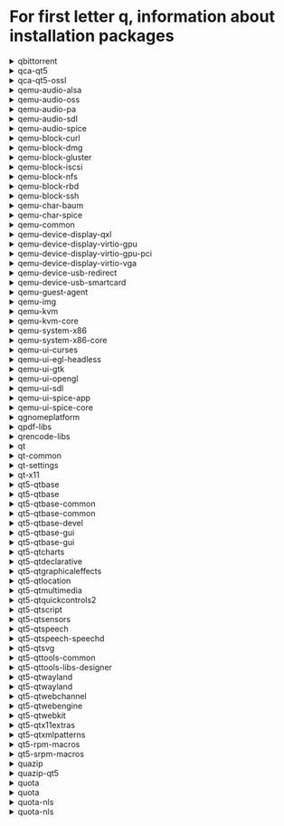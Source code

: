 # For first letter q, information about installation packages

<details>
<summary>qbittorrent</summary>

```
Эпоха        : 1
From repo    : updates-testing
Short desc   : A Bittorrent Client
URL          : http://www.qbittorrent.org
License      : GPLv2+
Descript     : A Bittorrent client using rb_libtorrent and a Qt4 Graphical User Interface.
             : It aims to be as fast as possible and to provide multi-OS, unicode support.
```

</details>

<details>
<summary>qca-qt5</summary>

```
From repo    : fedora
Short desc   : Qt5 Cryptographic Architecture
URL          : https://userbase.kde.org/QCA
License      : LGPLv2+
Descript     : Taking a hint from the similarly-named Java Cryptography Architecture,
             : QCA aims to provide a straightforward and cross-platform crypto API,
             : using Qt datatypes and conventions. QCA separates the API from the
             : implementation, using plugins known as Providers. The advantage of this
             : model is to allow applications to avoid linking to or explicitly depending
             : on any particular cryptographic library. This allows one to easily change
             : or upgrade crypto implementations without even needing to recompile the
             : application!
```

</details>

<details>
<summary>qca-qt5-ossl</summary>

```
From repo    : fedora
Short desc   : Openssl plugin for the Qt5 Cryptographic Architecture
URL          : https://userbase.kde.org/QCA
License      : LGPLv2+
Descript     : Openssl plugin for the Qt5 Cryptographic Architecture.
```

</details>

<details>
<summary>qemu-audio-alsa</summary>

```
Эпоха        : 2
From repo    : anaconda
Short desc   : QEMU ALSA audio driver
URL          : http://www.qemu.org/
License      : GPLv2 and BSD and MIT and CC-BY
Descript     : This package provides the additional ALSA audio driver for QEMU.
```

</details>

<details>
<summary>qemu-audio-oss</summary>

```
Эпоха        : 2
From repo    : anaconda
Short desc   : QEMU OSS audio driver
URL          : http://www.qemu.org/
License      : GPLv2 and BSD and MIT and CC-BY
Descript     : This package provides the additional OSS audio driver for QEMU.
```

</details>

<details>
<summary>qemu-audio-pa</summary>

```
Эпоха        : 2
From repo    : anaconda
Short desc   : QEMU PulseAudio audio driver
URL          : http://www.qemu.org/
License      : GPLv2 and BSD and MIT and CC-BY
Descript     : This package provides the additional PulseAudi audio driver for QEMU.
```

</details>

<details>
<summary>qemu-audio-sdl</summary>

```
Эпоха        : 2
From repo    : anaconda
Short desc   : QEMU SDL audio driver
URL          : http://www.qemu.org/
License      : GPLv2 and BSD and MIT and CC-BY
Descript     : This package provides the additional SDL audio driver for QEMU.
```

</details>

<details>
<summary>qemu-audio-spice</summary>

```
Эпоха        : 2
From repo    : anaconda
Short desc   : QEMU spice audio driver
URL          : http://www.qemu.org/
License      : GPLv2 and BSD and MIT and CC-BY
Descript     : This package provides the spice audio driver for QEMU.
```

</details>

<details>
<summary>qemu-block-curl</summary>

```
Эпоха        : 2
From repo    : anaconda
Short desc   : QEMU CURL block driver
URL          : http://www.qemu.org/
License      : GPLv2 and BSD and MIT and CC-BY
Descript     : This package provides the additional CURL block driver for QEMU.
             : 
             : Install this package if you want to access remote disks over
             : http, https, ftp and other transports provided by the CURL library.
```

</details>

<details>
<summary>qemu-block-dmg</summary>

```
Эпоха        : 2
From repo    : anaconda
Short desc   : QEMU block driver for DMG disk images
URL          : http://www.qemu.org/
License      : GPLv2 and BSD and MIT and CC-BY
Descript     : This package provides the additional DMG block driver for QEMU.
             : 
             : Install this package if you want to open '.dmg' files.
```

</details>

<details>
<summary>qemu-block-gluster</summary>

```
Эпоха        : 2
From repo    : anaconda
Short desc   : QEMU Gluster block driver
URL          : http://www.qemu.org/
License      : GPLv2 and BSD and MIT and CC-BY
Descript     : This package provides the additional Gluster block driver for QEMU.
             : 
             : Install this package if you want to access remote Gluster storage.
```

</details>

<details>
<summary>qemu-block-iscsi</summary>

```
Эпоха        : 2
From repo    : anaconda
Short desc   : QEMU iSCSI block driver
URL          : http://www.qemu.org/
License      : GPLv2 and BSD and MIT and CC-BY
Descript     : This package provides the additional iSCSI block driver for QEMU.
             : 
             : Install this package if you want to access iSCSI volumes.
```

</details>

<details>
<summary>qemu-block-nfs</summary>

```
Эпоха        : 2
From repo    : anaconda
Short desc   : QEMU NFS block driver
URL          : http://www.qemu.org/
License      : GPLv2 and BSD and MIT and CC-BY
Descript     : This package provides the additional NFS block driver for QEMU.
             : 
             : Install this package if you want to access remote NFS storage.
```

</details>

<details>
<summary>qemu-block-rbd</summary>

```
Эпоха        : 2
From repo    : anaconda
Short desc   : QEMU Ceph/RBD block driver
URL          : http://www.qemu.org/
License      : GPLv2 and BSD and MIT and CC-BY
Descript     : This package provides the additional Ceph/RBD block driver for QEMU.
             : 
             : Install this package if you want to access remote Ceph volumes
             : using the rbd protocol.
```

</details>

<details>
<summary>qemu-block-ssh</summary>

```
Эпоха        : 2
From repo    : anaconda
Short desc   : QEMU SSH block driver
URL          : http://www.qemu.org/
License      : GPLv2 and BSD and MIT and CC-BY
Descript     : This package provides the additional SSH block driver for QEMU.
             : 
             : Install this package if you want to access remote disks using
             : the Secure Shell (SSH) protocol.
```

</details>

<details>
<summary>qemu-char-baum</summary>

```
Эпоха        : 2
From repo    : anaconda
Short desc   : QEMU Baum chardev driver
URL          : http://www.qemu.org/
License      : GPLv2 and BSD and MIT and CC-BY
Descript     : This package provides the Baum chardev driver for QEMU.
```

</details>

<details>
<summary>qemu-char-spice</summary>

```
Эпоха        : 2
From repo    : anaconda
Short desc   : QEMU spice chardev driver
URL          : http://www.qemu.org/
License      : GPLv2 and BSD and MIT and CC-BY
Descript     : This package provides the spice chardev driver for QEMU.
```

</details>

<details>
<summary>qemu-common</summary>

```
Эпоха        : 2
From repo    : anaconda
Short desc   : QEMU common files needed by all QEMU targets
URL          : http://www.qemu.org/
License      : GPLv2 and BSD and MIT and CC-BY
Descript     : This package provides the common files needed by all QEMU targets
```

</details>

<details>
<summary>qemu-device-display-qxl</summary>

```
Эпоха        : 2
From repo    : anaconda
Short desc   : QEMU QXL display device
URL          : http://www.qemu.org/
License      : GPLv2 and BSD and MIT and CC-BY
Descript     : This package provides the QXL display device for QEMU.
```

</details>

<details>
<summary>qemu-device-display-virtio-gpu</summary>

```
Эпоха        : 2
From repo    : anaconda
Short desc   : QEMU virtio-gpu display device
URL          : http://www.qemu.org/
License      : GPLv2 and BSD and MIT and CC-BY
Descript     : This package provides the virtio-gpu display device for QEMU.
```

</details>

<details>
<summary>qemu-device-display-virtio-gpu-pci</summary>

```
Эпоха        : 2
From repo    : anaconda
Short desc   : QEMU virtio-gpu-pci display device
URL          : http://www.qemu.org/
License      : GPLv2 and BSD and MIT and CC-BY
Descript     : This package provides the virtio-gpu-pci display device for QEMU.
```

</details>

<details>
<summary>qemu-device-display-virtio-vga</summary>

```
Эпоха        : 2
From repo    : anaconda
Short desc   : QEMU virtio-vga display device
URL          : http://www.qemu.org/
License      : GPLv2 and BSD and MIT and CC-BY
Descript     : This package provides the virtio-vga display device for QEMU.
```

</details>

<details>
<summary>qemu-device-usb-redirect</summary>

```
Эпоха        : 2
From repo    : anaconda
Short desc   : QEMU usbredir device
URL          : http://www.qemu.org/
License      : GPLv2 and BSD and MIT and CC-BY
Descript     : This package provides the usbredir device for QEMU.
```

</details>

<details>
<summary>qemu-device-usb-smartcard</summary>

```
Эпоха        : 2
From repo    : anaconda
Short desc   : QEMU USB smartcard device
URL          : http://www.qemu.org/
License      : GPLv2 and BSD and MIT and CC-BY
Descript     : This package provides the USB smartcard device for QEMU.
```

</details>

<details>
<summary>qemu-guest-agent</summary>

```
Эпоха        : 2
From repo    : anaconda
Short desc   : QEMU guest agent
URL          : http://www.qemu.org/
License      : GPLv2 and BSD and MIT and CC-BY
Descript     : This package provides an agent to run inside guests, which communicates
             : with the host over a virtio-serial channel named "org.qemu.guest_agent.0"
             : 
             : This package does not need to be installed on the host OS.
```

</details>

<details>
<summary>qemu-img</summary>

```
Эпоха        : 2
From repo    : anaconda
Short desc   : QEMU command line tool for manipulating disk images
URL          : http://www.qemu.org/
License      : GPLv2 and BSD and MIT and CC-BY
Descript     : This package provides a command line tool for manipulating disk images
```

</details>

<details>
<summary>qemu-kvm</summary>

```
Эпоха        : 2
From repo    : anaconda
Short desc   : QEMU metapackage for KVM support
URL          : http://www.qemu.org/
License      : GPLv2 and BSD and MIT and CC-BY
Descript     : This is a meta-package that provides a qemu-system-<arch> package for native
             : architectures where kvm can be enabled. For example, in an x86 system, this
             : will install qemu-system-x86
```

</details>

<details>
<summary>qemu-kvm-core</summary>

```
Эпоха        : 2
From repo    : fedora
Short desc   : QEMU metapackage for KVM support
URL          : http://www.qemu.org/
License      : GPLv2 and BSD and MIT and CC-BY
Descript     : This is a meta-package that provides a qemu-system-<arch>-core package
             : for native architectures where kvm can be enabled. For example, in an
             : x86 system, this will install qemu-system-x86-core
```

</details>

<details>
<summary>qemu-system-x86</summary>

```
Эпоха        : 2
From repo    : anaconda
Short desc   : QEMU system emulator for x86
URL          : http://www.qemu.org/
License      : GPLv2 and BSD and MIT and CC-BY
Descript     : This package provides the QEMU system emulator for x86. When being run in a x86
             : machine that supports it, this package also provides the KVM virtualization
             : platform.
```

</details>

<details>
<summary>qemu-system-x86-core</summary>

```
Эпоха        : 2
From repo    : anaconda
Short desc   : QEMU system emulator for x86
URL          : http://www.qemu.org/
License      : GPLv2 and BSD and MIT and CC-BY
Descript     : This package provides the QEMU system emulator for x86. When being run in a x86
             : machine that supports it, this package also provides the KVM virtualization
             : platform.
```

</details>

<details>
<summary>qemu-ui-curses</summary>

```
Эпоха        : 2
From repo    : anaconda
Short desc   : QEMU curses UI driver
URL          : http://www.qemu.org/
License      : GPLv2 and BSD and MIT and CC-BY
Descript     : This package provides the additional curses UI for QEMU.
```

</details>

<details>
<summary>qemu-ui-egl-headless</summary>

```
Эпоха        : 2
From repo    : anaconda
Short desc   : QEMU EGL headless driver
URL          : http://www.qemu.org/
License      : GPLv2 and BSD and MIT and CC-BY
Descript     : This package provides the additional egl-headless UI for QEMU.
```

</details>

<details>
<summary>qemu-ui-gtk</summary>

```
Эпоха        : 2
From repo    : anaconda
Short desc   : QEMU GTK UI driver
URL          : http://www.qemu.org/
License      : GPLv2 and BSD and MIT and CC-BY
Descript     : This package provides the additional GTK UI for QEMU.
```

</details>

<details>
<summary>qemu-ui-opengl</summary>

```
Эпоха        : 2
From repo    : anaconda
Short desc   : QEMU OpenGL driver
URL          : http://www.qemu.org/
License      : GPLv2 and BSD and MIT and CC-BY
Descript     : This package provides the additional opengl UI for QEMU.
```

</details>

<details>
<summary>qemu-ui-sdl</summary>

```
Эпоха        : 2
From repo    : anaconda
Short desc   : QEMU SDL UI driver
URL          : http://www.qemu.org/
License      : GPLv2 and BSD and MIT and CC-BY
Descript     : This package provides the additional SDL UI for QEMU.
```

</details>

<details>
<summary>qemu-ui-spice-app</summary>

```
Эпоха        : 2
From repo    : anaconda
Short desc   : QEMU spice-app UI driver
URL          : http://www.qemu.org/
License      : GPLv2 and BSD and MIT and CC-BY
Descript     : This package provides the additional spice-app UI for QEMU.
```

</details>

<details>
<summary>qemu-ui-spice-core</summary>

```
Эпоха        : 2
From repo    : anaconda
Short desc   : QEMU spice-core UI driver
URL          : http://www.qemu.org/
License      : GPLv2 and BSD and MIT and CC-BY
Descript     : This package provides the additional spice-core UI for QEMU.
```

</details>

<details>
<summary>qgnomeplatform</summary>

```
From repo    : updates-testing
Short desc   : Qt Platform Theme aimed to accommodate Gnome settings
URL          : https://github.com/MartinBriza/QGnomePlatform
License      : LGPLv2+
Descript     : QGnomePlatform is a Qt Platform Theme aimed to accommodate as much of
             : GNOME settings as possibleand utilize them in Qt applications without
             : modifying them - making them fit into the environment as well as possible.
```

</details>

<details>
<summary>qpdf-libs</summary>

```
From repo    : updates
Short desc   : QPDF library for transforming PDF files
URL          : http://qpdf.sourceforge.net/
License      : (Artistic 2.0 or ASL 2.0) and MIT
Descript     : QPDF is a C++ library that inspect and manipulate the structure of PDF files.
             : It can encrypt and linearize files, expose the internals of a PDF file,
             : and do many other operations useful to PDF developers.
```

</details>

<details>
<summary>qrencode-libs</summary>

```
From repo    : anaconda
Short desc   : QR Code encoding library - Shared libraries
URL          : http://fukuchi.org/works/qrencode/
License      : LGPLv2+
Descript     : The qrencode-libs package contains the shared libraries and header files for
             : applications that use qrencode.
```

</details>

<details>
<summary>qt</summary>

```
Эпоха        : 1
From repo    : updates-testing
Short desc   : Qt toolkit
URL          : http://qt-project.org/
License      : (LGPLv2 with exceptions or GPLv3 with exceptions) and ASL 2.0 and BSD and FTL and MIT
Descript     : Qt is a software toolkit for developing applications.
             : 
             : This package contains base tools, like string, xml, and network
             : handling.
```

</details>

<details>
<summary>qt-common</summary>

```
Эпоха        : 1
From repo    : updates-testing
Short desc   : Common files for Qt
URL          : http://qt-project.org/
License      : (LGPLv2 with exceptions or GPLv3 with exceptions) and ASL 2.0 and BSD and FTL and MIT
Descript     : Common files for Qt.
```

</details>

<details>
<summary>qt-settings</summary>

```
From repo    : fedora
Short desc   : Configuration files for Qt
URL          : https://pagure.io/fedora-kde/kde-settings
License      : MIT
Descript     : Configuration files for Qt.
```

</details>

<details>
<summary>qt-x11</summary>

```
Эпоха        : 1
From repo    : updates-testing
Short desc   : Qt GUI-related libraries
URL          : http://qt-project.org/
License      : (LGPLv2 with exceptions or GPLv3 with exceptions) and ASL 2.0 and BSD and FTL and MIT
Descript     : Qt libraries used for drawing widgets and OpenGL items.
```

</details>

<details>
<summary>qt5-qtbase</summary>

```
From repo    : anaconda
Short desc   : Qt5 - QtBase components
URL          : http://qt-project.org/
License      : LGPLv2 with exceptions or GPLv3 with exceptions
Descript     : Qt is a software toolkit for developing applications.
             : 
             : This package contains base tools, like string, xml, and network
             : handling.
```

</details>

<details>
<summary>qt5-qtbase</summary>

```
From repo    : updates-testing
Short desc   : Qt5 - QtBase components
URL          : http://qt-project.org/
License      : LGPLv2 with exceptions or GPLv3 with exceptions
Descript     : Qt is a software toolkit for developing applications.
             : 
             : This package contains base tools, like string, xml, and network
             : handling.
```

</details>

<details>
<summary>qt5-qtbase-common</summary>

```
From repo    : anaconda
Short desc   : Common files for Qt5
URL          : http://qt-project.org/
License      : LGPLv2 with exceptions or GPLv3 with exceptions
Descript     : Common files for Qt5.
```

</details>

<details>
<summary>qt5-qtbase-common</summary>

```
From repo    : updates-testing
Short desc   : Common files for Qt5
URL          : http://qt-project.org/
License      : LGPLv2 with exceptions or GPLv3 with exceptions
Descript     : Common files for Qt5.
```

</details>

<details>
<summary>qt5-qtbase-devel</summary>

```
From repo    : updates-testing
Short desc   : Development files for qt5-qtbase
URL          : http://qt-project.org/
License      : LGPLv2 with exceptions or GPLv3 with exceptions
Descript     : Development files for qt5-qtbase.
```

</details>

<details>
<summary>qt5-qtbase-gui</summary>

```
From repo    : anaconda
Short desc   : Qt5 GUI-related libraries
URL          : http://qt-project.org/
License      : LGPLv2 with exceptions or GPLv3 with exceptions
Descript     : Qt5 libraries used for drawing widgets and OpenGL items.
```

</details>

<details>
<summary>qt5-qtbase-gui</summary>

```
From repo    : updates-testing
Short desc   : Qt5 GUI-related libraries
URL          : http://qt-project.org/
License      : LGPLv2 with exceptions or GPLv3 with exceptions
Descript     : Qt5 libraries used for drawing widgets and OpenGL items.
```

</details>

<details>
<summary>qt5-qtcharts</summary>

```
From repo    : fedora
Short desc   : Qt5 - Charts component
URL          : http://www.qt.io
License      : GPLv3
Descript     : Qt Charts module provides a set of easy to use chart components. It uses the Qt Graphics View Framework, therefore charts can be easily
             : integrated to modern user interfaces. Qt Charts can be used as QWidgets, QGraphicsWidget, or QML types.
             : Users can easily create impressive graphs by selecting one of the charts themes.
```

</details>

<details>
<summary>qt5-qtdeclarative</summary>

```
From repo    : anaconda
Short desc   : Qt5 - QtDeclarative component
URL          : http://www.qt.io
License      : LGPLv2 with exceptions or GPLv3 with exceptions
Descript     : Qt5 - QtDeclarative component.
```

</details>

<details>
<summary>qt5-qtgraphicaleffects</summary>

```
From repo    : fedora
Short desc   : Qt5 - QtGraphicalEffects component
URL          : http://www.qt.io
License      : LGPLv2 with exceptions or GPLv3 with exceptions
Descript     : The Qt Graphical Effects module provides a set of QML types for adding
             : visually impressive and configurable effects to user interfaces. Effects
             : are visual items that can be added to Qt Quick user interface as UI
             : components.
```

</details>

<details>
<summary>qt5-qtlocation</summary>

```
From repo    : updates-testing
Short desc   : Qt5 - Location component
URL          : http://www.qt.io
License      : LGPLv2 with exceptions or GPLv3 with exceptions
Descript     : The Qt Location and Qt Positioning APIs gives developers the ability to
             : determine a position by using a variety of possible sources, including
             : satellite, or wifi, or text file, and so on.
```

</details>

<details>
<summary>qt5-qtmultimedia</summary>

```
From repo    : fedora
Short desc   : Qt5 - Multimedia support
URL          : http://www.qt.io
License      : LGPLv2 with exceptions or GPLv3 with exceptions
Descript     : The Qt Multimedia module provides a rich feature set that enables you to
             : easily take advantage of a platforms multimedia capabilites and hardware.
             : This ranges from the playback and recording of audio and video content to
             : the use of available devices like cameras and radios.
```

</details>

<details>
<summary>qt5-qtquickcontrols2</summary>

```
From repo    : fedora
Short desc   : Qt5 - module with set of QtQuick controls for embedded
URL          : http://www.qt.io
License      : GPLv2+ or LGPLv3 and GFDL
Descript     : The Qt Labs Controls module provides a set of controls that can be used to
             : build complete interfaces in Qt Quick.
             : 
             : Unlike Qt Quick Controls, these controls are optimized for embedded systems
             : and so are preferred for hardware with limited resources.
```

</details>

<details>
<summary>qt5-qtscript</summary>

```
From repo    : fedora
Short desc   : Qt5 - QtScript component
URL          : http://www.qt.io
License      : LGPLv2 with exceptions or GPLv3 with exceptions
Descript     : Qt5 - QtScript component.
```

</details>

<details>
<summary>qt5-qtsensors</summary>

```
From repo    : fedora
Short desc   : Qt5 - Sensors component
URL          : http://www.qt.io/
License      : LGPLv2 with exceptions or GPLv3 with exceptions
Descript     : The Qt Sensors API provides access to sensor hardware via QML and C++
             : interfaces.  The Qt Sensors API also provides a motion gesture recognition
             : API for devices.
```

</details>

<details>
<summary>qt5-qtspeech</summary>

```
From repo    : fedora
Short desc   : Qt5 - Speech component
URL          : http://www.qt.io
License      : LGPLv2 with exceptions or GPLv3 with exceptions
Descript     : The module enables a Qt application to support accessibility features such as text-to-speech, which is useful for end-users who are
             : visually challenged or cannot access the application for whatever reason. The most common use case where text-to-speech comes in handy
             : is when the end-user is driving and cannot attend the incoming messages on the phone. In such a scenario, the messaging application
             : can read out the incoming message. Qt Serial Port provides the basic functionality, which includes configuring, I/O operations,
             : getting and setting the control signals of the RS-232 pinouts.
```

</details>

<details>
<summary>qt5-qtspeech-speechd</summary>

```
From repo    : fedora
Short desc   : qt5-qtspeech speech-dispatcher plugin
URL          : http://www.qt.io
License      : LGPLv2 with exceptions or GPLv3 with exceptions
Descript     : qt5-qtspeech speech-dispatcher plugin.
```

</details>

<details>
<summary>qt5-qtsvg</summary>

```
From repo    : updates-testing
Short desc   : Qt5 - Support for rendering and displaying SVG
URL          : http://www.qt.io
License      : LGPLv2 with exceptions or GPLv3 with exceptions
Descript     : Scalable Vector Graphics (SVG) is an XML-based language for describing
             : two-dimensional vector graphics. Qt provides classes for rendering and
             : displaying SVG drawings in widgets and on other paint devices.
```

</details>

<details>
<summary>qt5-qttools-common</summary>

```
From repo    : fedora
Short desc   : Common files for qt5-qttools
URL          : http://www.qt.io
License      : LGPLv3 or LGPLv2
Descript     : Common files for qt5-qttools.
```

</details>

<details>
<summary>qt5-qttools-libs-designer</summary>

```
From repo    : fedora
Short desc   : Qt5 Designer runtime library
URL          : http://www.qt.io
License      : LGPLv3 or LGPLv2
Descript     : Qt5 Designer runtime library.
```

</details>

<details>
<summary>qt5-qtwayland</summary>

```
From repo    : anaconda
Short desc   : Qt5 - Wayland platform support and QtCompositor module
URL          : http://www.qt.io
License      : LGPLv3
Descript     : Qt5 - Wayland platform support and QtCompositor module.
```

</details>

<details>
<summary>qt5-qtwayland</summary>

```
From repo    : updates-testing
Short desc   : Qt5 - Wayland platform support and QtCompositor module
URL          : http://www.qt.io
License      : LGPLv3
Descript     : Qt5 - Wayland platform support and QtCompositor module.
```

</details>

<details>
<summary>qt5-qtwebchannel</summary>

```
From repo    : fedora
Short desc   : Qt5 - WebChannel component
URL          : http://qt.io
License      : LGPLv2 with exceptions or GPLv3 with exceptions
Descript     : The Qt WebChannel module provides a library for seamless integration of C++
             : and QML applications with HTML/JavaScript clients. Any QObject can be
             : published to remote clients, where its public API becomes available.
```

</details>

<details>
<summary>qt5-qtwebengine</summary>

```
From repo    : updates-testing
Short desc   : Qt5 - QtWebEngine components
URL          : http://www.qt.io
License      : (LGPLv2 with exceptions or GPLv3 with exceptions) and BSD and LGPLv2+ and ASL 2.0 and IJG and MIT and GPLv2+ and ISC and OpenSSL and (MPLv1.1 or GPLv2 or LGPLv2)
Descript     : Qt5 - QtWebEngine components.
```

</details>

<details>
<summary>qt5-qtwebkit</summary>

```
From repo    : fedora
Short desc   : Qt5 - QtWebKit components
URL          : https://github.com/qtwebkit/qtwebkit
License      : LGPLv2 and BSD
Descript     : Qt5 - QtWebKit components
```

</details>

<details>
<summary>qt5-qtx11extras</summary>

```
From repo    : anaconda
Short desc   : Qt5 - X11 support library
URL          : http://www.qt.io
License      : LGPLv2 with exceptions or GPLv3 with exceptions
Descript     : The X11 Extras module provides features specific to platforms using X11, e.g.
             : Linux and UNIX-like systems including embedded Linux systems that use the X
             : Window System.
```

</details>

<details>
<summary>qt5-qtxmlpatterns</summary>

```
From repo    : anaconda
Short desc   : Qt5 - QtXmlPatterns component
URL          : http://www.qt.io
License      : LGPLv2 with exceptions or GPLv3 with exceptions
Descript     : The Qt XML Patterns module provides support for XPath, XQuery, XSLT,
             : and XML Schema validation.
```

</details>

<details>
<summary>qt5-rpm-macros</summary>

```
From repo    : fedora
Short desc   : RPM macros for building Qt5 and KDE Frameworks 5 packages
URL          : https://getfedora.org/
License      : GPLv3
Descript     : RPM macros for building Qt5 and KDE Frameworks 5 packages.
```

</details>

<details>
<summary>qt5-srpm-macros</summary>

```
From repo    : fedora
Short desc   : RPM macros for source Qt5 packages
URL          : https://getfedora.org/
License      : GPLv3
Descript     : RPM macros for source Qt5 packages.
```

</details>

<details>
<summary>quazip</summary>

```
From repo    : fedora
Short desc   : Qt/C++ wrapper for the minizip library
URL          : https://github.com/stachenov/quazip
License      : GPLv2+ or LGPLv2+
Descript     : QuaZIP is a simple C++ wrapper over Gilles Vollant's ZIP/UNZIP package that
             : can be used to access ZIP archives. It uses Trolltech's Qt toolkit.
             : 
             : QuaZIP allows you to access files inside ZIP archives using QIODevice API,
             : and - yes! - that means that you can also use QTextStream, QDataStream or
             : whatever you would like to use on your zipped files.
             : 
             : QuaZIP provides complete abstraction of the ZIP/UNZIP API, for both reading
             : from and writing to ZIP archives.
```

</details>

<details>
<summary>quazip-qt5</summary>

```
From repo    : fedora
Short desc   : Qt5 wrapper for the minizip library
URL          : https://github.com/stachenov/quazip
License      : GPLv2+ or LGPLv2+
Descript     : QuaZIP is a simple C++ wrapper over Gilles Vollant's ZIP/UNZIP package that
             : can be used to access ZIP archives. It uses Trolltech's Qt toolkit.
             : 
             : QuaZIP allows you to access files inside ZIP archives using QIODevice API,
             : and - yes! - that means that you can also use QTextStream, QDataStream or
             : whatever you would like to use on your zipped files.
             : 
             : QuaZIP provides complete abstraction of the ZIP/UNZIP API, for both reading
             : from and writing to ZIP archives.
```

</details>

<details>
<summary>quota</summary>

```
Эпоха        : 1
From repo    : anaconda
Short desc   : System administration tools for monitoring users' disk usage
URL          : http://sourceforge.net/projects/linuxquota/
License      : GPLv2 and GPLv2+
Descript     : The quota package contains system administration tools for monitoring
             : and limiting user and or group disk usage per file system.
```

</details>

<details>
<summary>quota</summary>

```
Эпоха        : 1
From repo    : updates-testing
Short desc   : System administration tools for monitoring users' disk usage
URL          : http://sourceforge.net/projects/linuxquota/
License      : GPLv2 and GPLv2+
Descript     : The quota package contains system administration tools for monitoring
             : and limiting user and or group disk usage per file system.
```

</details>

<details>
<summary>quota-nls</summary>

```
Эпоха        : 1
From repo    : anaconda
Short desc   : Gettext catalogs for disk quota tools
URL          : http://sourceforge.net/projects/linuxquota/
License      : LGPLv2+ and GPLv2 and GPLv2+
Descript     : Disk quota tools messages translated into different natural languages.
```

</details>

<details>
<summary>quota-nls</summary>

```
Эпоха        : 1
From repo    : updates-testing
Short desc   : Gettext catalogs for disk quota tools
URL          : http://sourceforge.net/projects/linuxquota/
License      : LGPLv2+ and GPLv2 and GPLv2+
Descript     : Disk quota tools messages translated into different natural languages.
```

</details>

